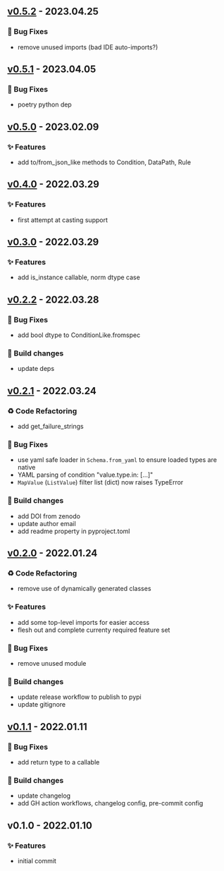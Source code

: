 
<a name="v0.5.2"></a>
## [v0.5.2](https://github.com/hpcflow/valida/compare/v0.5.1...v0.5.2) - 2023.04.25

### 🐛 Bug Fixes

* remove unused imports (bad IDE auto-imports?)


<a name="v0.5.1"></a>
## [v0.5.1](https://github.com/hpcflow/valida/compare/v0.5.0...v0.5.1) - 2023.04.05

### 🐛 Bug Fixes

* poetry python dep


<a name="v0.5.0"></a>
## [v0.5.0](https://github.com/hpcflow/valida/compare/v0.4.0...v0.5.0) - 2023.02.09

### ✨ Features

* add to/from_json_like methods to Condition, DataPath, Rule


<a name="v0.4.0"></a>
## [v0.4.0](https://github.com/hpcflow/valida/compare/v0.3.0...v0.4.0) - 2022.03.29

### ✨ Features

* first attempt at casting support


<a name="v0.3.0"></a>
## [v0.3.0](https://github.com/hpcflow/valida/compare/v0.2.2...v0.3.0) - 2022.03.29

### ✨ Features

* add is_instance callable, norm dtype case


<a name="v0.2.2"></a>
## [v0.2.2](https://github.com/hpcflow/valida/compare/v0.2.1...v0.2.2) - 2022.03.28

### 🐛 Bug Fixes

* add bool dtype to ConditionLike.fromspec

### 👷 Build changes

* update deps


<a name="v0.2.1"></a>
## [v0.2.1](https://github.com/hpcflow/valida/compare/v0.2.0...v0.2.1) - 2022.03.24

### ♻ Code Refactoring

* add get_failure_strings

### 🐛 Bug Fixes

* use yaml safe loader in `Schema.from_yaml` to ensure loaded types are native
* YAML parsing of condition "value.type.in: [...]"
* `MapValue` (`ListValue`) filter list (dict) now raises TypeError

### 👷 Build changes

* add DOI from zenodo
* update author email
* add readme property in pyproject.toml


<a name="v0.2.0"></a>
## [v0.2.0](https://github.com/hpcflow/valida/compare/v0.1.1...v0.2.0) - 2022.01.24

### ♻ Code Refactoring

* remove use of dynamically generated classes

### ✨ Features

* add some top-level imports for easier access
* flesh out and complete currenty required feature set

### 🐛 Bug Fixes

* remove unused module

### 👷 Build changes

* update release workflow to publish to pypi
* update gitignore


<a name="v0.1.1"></a>
## [v0.1.1](https://github.com/hpcflow/valida/compare/v0.1.0...v0.1.1) - 2022.01.11

### 🐛 Bug Fixes

* add return type to a callable

### 👷 Build changes

* update changelog
* add GH action workflows, changelog config, pre-commit config


<a name="v0.1.0"></a>
## v0.1.0 - 2022.01.10

### ✨ Features

* initial commit

